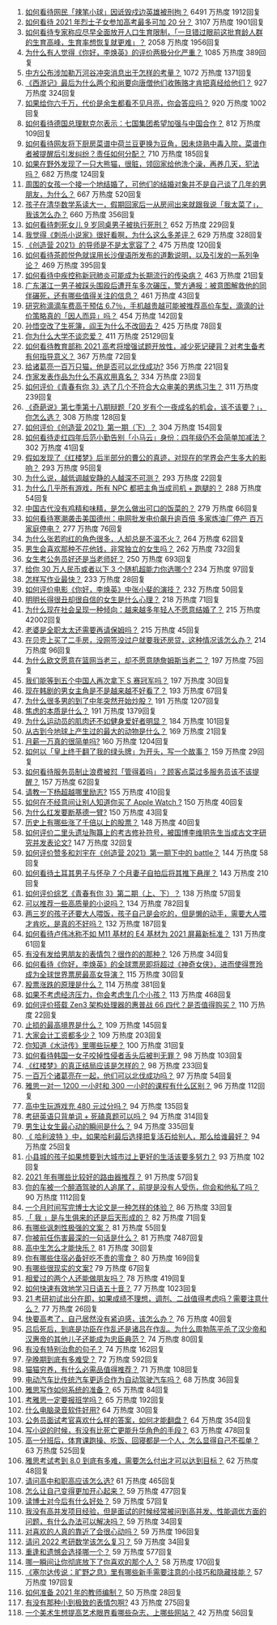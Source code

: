 1. [如何看待网民「辣笔小球」因诋毁戍边英雄被刑拘？](https://www.zhihu.com/question/445377945) 6491 万热度 1912回复
1. [如何看待 2021 年烈士子女参加高考最多可加 20 分？](https://www.zhihu.com/question/445355385) 3107 万热度 1901回复
1. [如何看待专家称应尽早全面放开人口生育限制，「一旦错过眼前这批育龄人群的生育高峰，生育率想恢复就更难」？](https://www.zhihu.com/question/445187585) 2058 万热度 1956回复
1. [为什么有人觉得《你好，李焕英》的评价两极分化严重？](https://www.zhihu.com/question/444630605) 1085 万热度 389回复
1. [中方公布涉加勒万河谷冲突消息出于怎样的考量？](https://www.zhihu.com/question/445222303) 1072 万热度 1371回复
1. [《西游记》最后为什么两个和尚要向唐僧他们收贿赂才肯把真经给他们？](https://www.zhihu.com/question/24693019) 927 万热度 324回复
1. [如果给你六千万，代价是余生都看不见月亮，你会答应吗？](https://www.zhihu.com/question/444969517) 920 万热度 1002回复
1. [如何看待德国总理默克尔表示：七国集团希望加强与中国合作？](https://www.zhihu.com/question/445343742) 812 万热度 109回复
1. [如何看待网友将下厨房菜谱中荷兰豆更换为豆角，因未烧熟中毒入院，菜谱作者被提醒后引发纠纷？责任如何分配？](https://www.zhihu.com/question/445068038) 710 万热度 185回复
1. [如果在野外发现了一只大熊猫，很脏，领回家给他洗个澡，再养几天，犯法吗？](https://www.zhihu.com/question/444398458) 682 万热度 124回复
1. [周围的女孩一个接一个地结婚了，可他们的结婚对象并不是自己谈了几年的男朋友，为什么？](https://www.zhihu.com/question/443576965) 667 万热度 520回复
1. [孩子在清华数学系读大一，假期回家后一从房间出来就跟我说「我太菜了」，我该怎么办？](https://www.zhihu.com/question/445021290) 660 万热度 356回复
1. [如何看待刺死女儿 9 岁同桌男子被执行死刑？](https://www.zhihu.com/question/445417919) 652 万热度 229回复
1. [我觉得《刺杀小说家》很好看啊，为什么这么多差评？](https://www.zhihu.com/question/444999751) 629 万热度 328回复
1. [《创造营 2021》的导师是不是太宽容了？](https://www.zhihu.com/question/442243360) 475 万热度 120回复
1. [如何看待茶颜悦色就误用长沙俚语所发布的道歉说明，以及引发的一系列争论？](https://www.zhihu.com/question/445312390) 469 万热度 395回复
1. [如何看待中疾控称新冠肺炎可能成为长期流行的传染病？](https://www.zhihu.com/question/445414084) 463 万热度 21回复
1. [广东湛江一男子被踩头围殴后遭开车多次碾压，警方通报：被意图解救他的同伴碾死，还有哪些值得关注的信息？](https://www.zhihu.com/question/445347040) 461 万热度 43回复
1. [研究称滴滴车费高于预估 6.7％，手机越贵越可能被推荐高价车型，滴滴的计价策略真的「因人而异」吗？](https://www.zhihu.com/question/445369806) 454 万热度 142回复
1. [孙悟空改了生死簿，阎王为什么不改回去？](https://www.zhihu.com/question/444695125) 425 万热度 78回复
1. [你为什么大学不谈恋爱？](https://www.zhihu.com/question/281437650) 411 万热度 25129回复
1. [如何看待教育部称 2021 高考将增强试题开放性，减少死记硬背？对考生备考有何指导意义？](https://www.zhihu.com/question/445200272) 367 万热度 72回复
1. [给诸葛亮一百万只猫，他是否可以北伐成功?](https://www.zhihu.com/question/444470727) 356 万热度 221回复
1. [作家发表作品为什么不喜欢用真名？](https://www.zhihu.com/question/445020832) 334 万热度 23回复
1. [如何评价《青春有你 3》选了几个不符合大众审美的男练习生？](https://www.zhihu.com/question/441601462) 311 万热度 239回复
1. [《奇葩说》第七季第十八期辩题「20 岁有个一夜成名的机会，该不该要？」，你怎么选？](https://www.zhihu.com/question/445274727) 308 万热度 128回复
1. [如何评价《创造营 2021》第一期（下）？](https://www.zhihu.com/question/445433940) 304 万热度 154回复
1. [如何看待走红四年后范小勤告别「小马云」身份：四年级仍不会简单加减法？](https://www.zhihu.com/question/445376514) 302 万热度 41回复
1. [假如发现了《红楼梦》后半部分的曹公的真迹，对现在的学界会产生多大的影响？](https://www.zhihu.com/question/443508703) 293 万热度 95回复
1. [为什么说，越低调越安静的人越深不可测？](https://www.zhihu.com/question/344227616) 293 万热度 22回复
1. [为什么几乎所有游戏，所有 NPC 都把主角当成司机 + 跑腿的？](https://www.zhihu.com/question/444842128) 288 万热度 54回复
1. [中国古代没有鸡精和味精，是怎么做出可口的饭菜的？](https://www.zhihu.com/question/28560173) 279 万热度 66回复
1. [如何看待寒潮袭击美国德州：电网批发电价飙升逾百倍 多家炼油厂停产 百万家庭停电？](https://www.zhihu.com/question/444866490) 277 万热度 76回复
1. [为什么张若昀红的角色很多，人却总是不温不火？](https://www.zhihu.com/question/442901034) 264 万热度 62回复
1. [男生会喜欢那种不花他钱，非常独立的女生吗？](https://www.zhihu.com/question/434611149) 262 万热度 732回复
1. [女生考公务员好还是当老师好？](https://www.zhihu.com/question/28342632) 250 万热度 693回复
1. [给你 30 万人民币或者以下 3 个随机超能力你选哪个?](https://www.zhihu.com/question/445094663) 234 万热度 97回复
1. [怎样写作业最快？](https://www.zhihu.com/question/290381682) 233 万热度 28回复
1. [如何评价电影《你好，李焕英》中张小斐的演技？](https://www.zhihu.com/question/444445938) 232 万热度 50回复
1. [明明长得很丑却很自信的女生是什么心理？](https://www.zhihu.com/question/439326266) 218 万热度 71回复
1. [为什么现在社会呈现一种倾向：越来越多年轻人不愿意结婚了？](https://www.zhihu.com/question/284528244) 215 万热度 42002回复
1. [老婆是全职太太还需要再请保姆吗？](https://www.zhihu.com/question/445087296) 215 万热度 45回复
1. [在贝壳上买了二手房，没网签没过户就要我还房贷，这种情况该怎么办？](https://www.zhihu.com/question/322917697) 214 万热度 96回复
1. [为什么欧文愿意在篮网当老三，却不愿意随詹姆斯当老二？](https://www.zhihu.com/question/445286175) 197 万热度 75回复
1. [我们能等到五个中国人再次拿下 S 赛冠军吗？](https://www.zhihu.com/question/445019428) 197 万热度 30回复
1. [现在韩剧的男女主角是不是越来越不好看了？](https://www.zhihu.com/question/298957580) 193 万热度 67回复
1. [为什么很多男的到了中年突然开始炒股？](https://www.zhihu.com/question/419997323) 191 万热度 1207回复
1. [焦虑的本质是什么？](https://www.zhihu.com/question/320535511) 191 万热度 1379回复
1. [为什么运动员的肌肉还不如健身爱好者明显？](https://www.zhihu.com/question/444755298) 184 万热度 101回复
1. [从古到今地球上产生过的最大的动物是什么？](https://www.zhihu.com/question/444406097) 169 万热度 21回复
1. [月薪一万真的很简单吗?](https://www.zhihu.com/question/438452552) 160 万热度 1204回复
1. [如何以「皇上终于翻了我的绿头牌」为开头，写一个故事？](https://www.zhihu.com/question/444251691) 159 万热度 29回复
1. [如何看待服务员制止浪费被怼「管得着吗」？顾客点菜过多服务员该不该提醒？](https://www.zhihu.com/question/445338774) 157 万热度 62回复
1. [请教一下杨超越哪里励志?](https://www.zhihu.com/question/432152643) 155 万热度 410回复
1. [如何在不经意间让别人知道你买了 Apple Watch ?](https://www.zhihu.com/question/442518820) 150 万热度 40回复
1. [为什么红发要断基德一臂?](https://www.zhihu.com/question/444579935) 150 万热度 43回复
1. [历史上有哪些涨了千倍以上的股票？](https://www.zhihu.com/question/29277660) 148 万热度 40回复
1. [如何评价二里头遗址陶簋上的考古修补符号，被国博李维明先生当成古文字研究并发表论文?](https://www.zhihu.com/question/445149358) 147 万热度 32回复
1. [如何评价赞多和刘宇在《创造营 2021》第一期下中的 battle？](https://www.zhihu.com/question/445440019) 144 万热度 58回复
1. [如何看待土耳其男子与怀孕 7 个月妻子自拍后将其推下悬崖？](https://www.zhihu.com/question/445215833) 143 万热度 210回复
1. [如何评价综艺《青春有你 3》第二期（上、下）？](https://www.zhihu.com/question/445407736) 138 万热度 57回复
1. [可以推荐一些高质量的小说吗？](https://www.zhihu.com/question/442129261) 134 万热度 782回复
1. [两三岁的孩子还要大人喂饭，孩子自己是会吃的，但是懒的动手，需要大人喂才肯吃，是真的不好吗？](https://www.zhihu.com/question/439349514) 132 万热度 187回复
1. [如何看待卢伟冰称不如 M11 基材的 E4 基材为 2021 屏幕新标准？](https://www.zhihu.com/question/445367567) 131 万热度 61回复
1. [有没有发给男朋友的表情包？很作的的那种？](https://www.zhihu.com/question/403930549) 126 万热度 34回复
1. [如何看待《你好，李焕英》的全球票房即将超过《神奇女侠》，进而使得贾玲成为全球世界票房最高女导演？](https://www.zhihu.com/question/444875318) 115 万热度 30回复
1. [股票涨跌的原理是什么？](https://www.zhihu.com/question/32023399) 114 万热度 381回复
1. [如果不考虑经济压力，你会考虑生几个小孩？](https://www.zhihu.com/question/382323249) 113 万热度 468回复
1. [如何评价搭载 Zen3 架构处理器的惠普战 66 四代？是否值得购买？](https://www.zhihu.com/question/445390782) 110 万热度 22回复
1. [止损的最高境界是什么？](https://www.zhihu.com/question/437233633) 109 万热度 145回复
1. [大家会计工资都多少？](https://www.zhihu.com/question/392926139) 109 万热度 203回复
1. [你知道《水浒传》里哪些玩梗？](https://www.zhihu.com/question/268188366) 100 万热度 31回复
1. [如何看待韩国一女子咬掉性侵者舌头后被判无罪？](https://www.zhihu.com/question/445165459) 98 万热度 103回复
1. [《红楼梦》的真正结局应该是怎样的？](https://www.zhihu.com/question/55429853) 98 万热度 233回复
1. [一百万个诸葛亮在一起，他们可以北伐成功吗？](https://www.zhihu.com/question/445479938) 97 万热度 54回复
1. [雅思一对一 1200 一小时和 300 一小时的课程有什么区别？](https://www.zhihu.com/question/59785170) 96 万热度 112回复
1. [高中生玩游戏充 480 元过分吗？](https://www.zhihu.com/question/444798572) 94 万热度 135回复
1. [考研英语只背单词 + 死磕真题可以吗？](https://www.zhihu.com/question/271290200) 94 万热度 314回复
1. [男生让女生最心动的瞬间是什么？](https://www.zhihu.com/question/308303577) 94 万热度 335回复
1. [《 哈利波特 》中，如果哈利最后选择把复活石给别人，那么给谁最好？](https://www.zhihu.com/question/445146319) 94 万热度 25回复
1. [小县城的孩子如果想要到大城市过上更好的生活该要多努力？](https://www.zhihu.com/question/64127574) 93 万热度 102回复
1. [2021 年有哪些比较好的路由器推荐？](https://www.zhihu.com/question/439262156) 91 万热度 57回复
1. [你的车被一个醉酒驾驶的人追尾了，前提是没有人受伤，你会和他私了吗？](https://www.zhihu.com/question/318040670) 90 万热度 1112回复
1. [一个月时间写完博士大论文是一种怎样的体验？](https://www.zhihu.com/question/289125311) 86 万热度 33回复
1. [「 我 」是与生俱来的还是后天形成的？](https://www.zhihu.com/question/444149650) 82 万热度 71回复
1. [有哪些讽刺性极强的文案？](https://www.zhihu.com/question/442190842) 81 万热度 55回复
1. [你被前任伤害最深的一句话是什么？](https://www.zhihu.com/question/314118050) 81 万热度 7487回复
1. [高中生怎么才能快乐？](https://www.zhihu.com/question/444888990) 81 万热度 30回复
1. [你有哪些住宿必备好吃不贵的零食？](https://www.zhihu.com/question/342445699) 80 万热度 169回复
1. [有哪些很现实的文案?](https://www.zhihu.com/question/442646647) 79 万热度 67回复
1. [相爱过的两个人还能做朋友吗？](https://www.zhihu.com/question/443703615) 78 万热度 419回复
1. [如何快速有效地学习日语五十音？](https://www.zhihu.com/question/20318161) 77 万热度 1023回复
1. [21 考研初试出分在即，如果成绩不理想，调剂、二战值得考虑吗？需要注意什么？](https://www.zhihu.com/question/445170950) 77 万热度 26回复
1. [快要高考了，自己居然没有紧迫感，该怎么办？](https://www.zhihu.com/question/426421367) 76 万热度 40回复
1. [吕后死后，到底是功臣在作乱还是诸吕在作乱。为什么周勃陈平杀了汉少帝和汉惠帝的其他儿子还能成为忠臣典范？](https://www.zhihu.com/question/413362675) 74 万热度 80回复
1. [有没有特别治愈的句子？](https://www.zhihu.com/question/441984459) 74 万热度 162回复
1. [孕晚期到底有多难受？](https://www.zhihu.com/question/402891668) 72 万热度 592回复
1. [猫猫穷养，有什么必需品值得推荐？](https://www.zhihu.com/question/394076562) 71 万热度 108回复
1. [电动汽车比传统汽车更适合作为自动驾驶汽车吗？](https://www.zhihu.com/question/47045674) 68 万热度 36回复
1. [雅思写作如何系统的准备？](https://www.zhihu.com/question/31407370) 65 万热度 84回复
1. [考雅思一定要报班学吗？](https://www.zhihu.com/question/264444051) 65 万热度 192回复
1. [什么电脑录音软件好用?](https://www.zhihu.com/question/36031251) 64 万热度 30回复
1. [公务员面试考官喜欢什么样的答案，如何才能翻盘？](https://www.zhihu.com/question/40195902) 64 万热度 354回复
1. [写小说的时候，有没有比死亡更能升华角色的手段？](https://www.zhihu.com/question/434441815) 63 万热度 478回复
1. [高一分班后，体育课跑操、吃饭、回寝都是一个人，怎么显得自己不孤单？](https://www.zhihu.com/question/444492448) 63 万热度 525回复
1. [雅思考试考到 8.0 到底有多难，需要怎么付出才可以达到目标？](https://www.zhihu.com/question/24511322) 62 万热度 48回复
1. [请问高中和职高应该怎么选?](https://www.zhihu.com/question/443495418) 61 万热度 465回复
1. [怎么让自己变得更加开心起来？](https://www.zhihu.com/question/299527411) 59 万热度 477回复
1. [读博士对今后有什么好处？](https://www.zhihu.com/question/418357233) 59 万热度 57回复
1. [我没有高并发项目经验，但是面试的时候经常被问到高并发、性能调优方面的问题，有什么办法可以解决吗？](https://www.zhihu.com/question/421237964) 59 万热度 34回复
1. [对喜欢的人真的靠近了会很心动吗？](https://www.zhihu.com/question/444341132) 59 万热度 196回复
1. [请问 2022 考研数学该怎么复习？](https://www.zhihu.com/question/436834226) 59 万热度 34回复
1. [重逢和遗憾会选择哪一个？](https://www.zhihu.com/question/441082009) 59 万热度 577回复
1. [哪一瞬间让你彻底放下了你喜欢的那个人？](https://www.zhihu.com/question/443510706) 58 万热度 170回复
1. [《塞尔达传说：旷野之息》里有哪些新手需要注意的小技巧和隐藏技能？](https://www.zhihu.com/question/57343498) 57 万热度 197回复
1. [如何准备 2021 年的教师编制？](https://www.zhihu.com/question/429140434) 50 万热度 28回复
1. [有没有那种小到极致的表情包啊?](https://www.zhihu.com/question/364024934) 43 万热度 275回复
1. [一个美术生想提高艺术眼界看哪些杂志，上哪些网站？](https://www.zhihu.com/question/23347627) 42 万热度 56回复